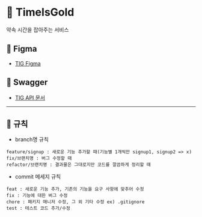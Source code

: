 # 🎈 TimeIsGold
약속 시간을 잡아주는 서비스

## 🎁 Figma  
- [TIG Figma](https://www.figma.com/file/MX8tT6hjhIB6VMpynJ4TKs/TimeIsGold?node-id=0%3A1&t=2Qk6xoXgwLyPus4b-0)

## 📗 Swagger
- [TIG API 문서](https://app.swaggerhub.com/apis-docs/stackzero00/TimeIsGold/1.0.0#/)
---

## 🍉 규칙
- branch명 규칙  
```
feature/signup : 새로운 기능 추가할 때(기능별 1개씩만 signup1, signup2 => x)  
fix/브랜치명 : 버그 수정할 때  
refactor/브랜치명 : 결과물은 그대로지만 코드를 깔끔하게 정리할 때
```

- commit 메세지 규칙  
```
feat : 새로운 기능 추가, 기존의 기능을 요구 사항에 맞추어 수정  
fix : 기능에 대한 버그 수정  
chore : 패키지 매니저 수정, 그 외 기타 수정 ex) .gitignore  
test : 테스트 코드 추가/수정  
```
